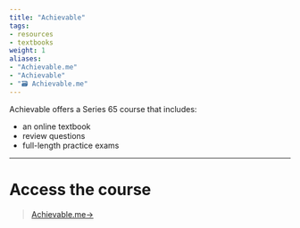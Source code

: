 ```yaml
---
title: "Achievable"
tags:
- resources
- textbooks
weight: 1
aliases:
- "Achievable.me"
- "Achievable"
- "🗃 Achievable.me"
---
```


Achievable offers a Series 65 course that includes:
- an online textbook
- review questions
- full-length practice exams

---


# Access the course

> [Achievable.me→](https://app.achievable.me/study/finra-series-65/learn/introduction)